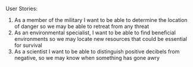 User Stories:
1. As a member of the military I want to be able to determine the location of danger so we may be able to retreat from any threat
2. As an environmental specialist, I want to be able to find beneficial environments so we may locate new resources that could be essential for survival
3. As a scientist I want to be able to distinguish positive decibels from negative, so we may know when something has gone awry
